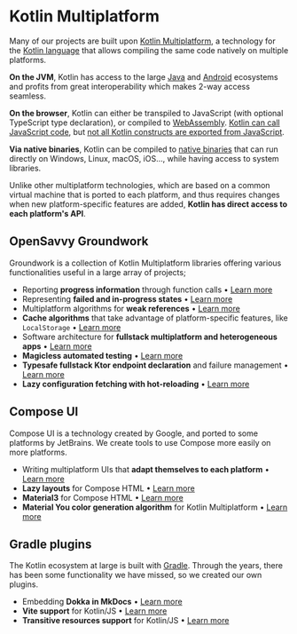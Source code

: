 # Kotlin Multiplatform

Many of our projects are built upon [Kotlin Multiplatform](https://kotlinlang.org/docs/multiplatform.html), a technology for the [Kotlin language](https://kotlinlang.org/docs/kotlin-tour-welcome.html) that allows compiling the same code natively on multiple platforms.

**On the JVM**, Kotlin has access to the large [Java](https://kotlinlang.org/docs/server-overview.html) and [Android](https://kotlinlang.org/docs/android-overview.html) ecosystems and profits from great interoperability which makes 2-way access seamless.

**On the browser**, Kotlin can either be transpiled to JavaScript (with optional TypeScript type declaration), or compiled to [WebAssembly](https://kotlinlang.org/docs/wasm-overview.html). [Kotlin can call JavaScript code](https://kotlinlang.org/docs/js-interop.html), but [not all Kotlin constructs are exported from JavaScript](https://kotlinlang.org/docs/js-to-kotlin-interop.html).

**Via native binaries**, Kotlin can be compiled to [native binaries](https://kotlinlang.org/docs/native-overview.html) that can run directly on Windows, Linux, macOS, iOS…, while having access to system libraries. 

Unlike other multiplatform technologies, which are based on a common virtual machine that is ported to each platform, and thus requires changes when new platform-specific features are added, **Kotlin has direct access to each platform's API**.

## OpenSavvy Groundwork

Groundwork is a collection of Kotlin Multiplatform libraries offering various functionalities useful in a large array of projects;

<div class="grid cards" markdown>

- Reporting **progress information** through function calls • [Learn more](groundwork/pedestal-progress.md)
- Representing **failed and in-progress states** • [Learn more](groundwork/pedestal-progress.md)
- Multiplatform algorithms for **weak references** • [Learn more](groundwork/pedestal-weak.md)
- **Cache algorithms** that take advantage of platform-specific features, like `LocalStorage` • [Learn more](groundwork/pedestal-cache.md)
- Software architecture for **fullstack multiplatform and heterogeneous apps** • [Learn more](groundwork/backbone.md)
- **Magicless automated testing** • [Learn more](groundwork/prepared.md)
- **Typesafe fullstack Ktor endpoint declaration** and failure management • [Learn more](groundwork/spine.md)
- **Lazy configuration fetching with hot-reloading** • [Learn more](groundwork/indolent.md)

</div>

## Compose UI

Compose UI is a technology created by Google, and ported to some platforms by JetBrains. We create tools to use Compose more easily on more platforms.

<div class="grid cards" markdown>

- Writing multiplatform UIs that **adapt themselves to each platform** • [Learn more](ui/decouple.md)
- **Lazy layouts** for Compose HTML • [Learn more](ui/lazy-layouts.md)
- **Material3** for Compose HTML • [Learn more](ui/material3.md)
- **Material You color generation algorithm** for Kotlin Multiplatform • [Learn more](ui/material3.md)

</div>

## Gradle plugins

The Kotlin ecosystem at large is built with [Gradle](https://gradle.org/). Through the years, there has been some functionality we have missed, so we created our own plugins.

<div class="grid cards" markdown>

- Embedding **Dokka in MkDocs** • [Learn more](gradle/dokka-for-mkdocs.md)
- **Vite support** for Kotlin/JS • [Learn more](gradle/vite.md)
- **Transitive resources support** for Kotlin/JS • [Learn more](gradle/kjs-resources.md)

</div>

